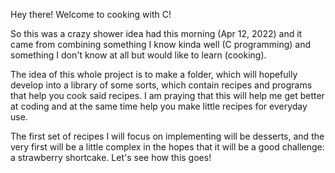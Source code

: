 Hey there! Welcome to cooking with C!

So this was a crazy shower idea had this morning (Apr 12, 2022) and it came from combining something I know kinda well (C programming) and something I don't know at all but would like to learn (cooking).

The idea of this whole project is to make a folder, which will hopefully develop into a library of some sorts, which contain recipes and programs that help you cook said recipes. I am praying that this will help me get better at coding and at the same time help you make little recipes for everyday use.

The first set of recipes I will focus on implementing will be desserts, and the very first will be a little complex in the hopes that it will be a good challenge: a strawberry shortcake. Let's see how this goes!